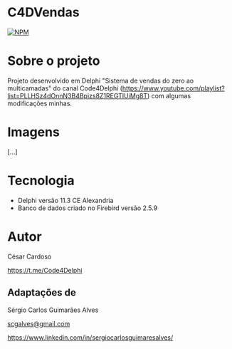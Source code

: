 # C4DVendas
[![NPM](https://img.shields.io/npm/l/react)](https://github.com/scgalves/C4DVendas/blob/main/LICENSE)

# Sobre o projeto
Projeto desenvolvido em Delphi "Sistema de vendas do zero ao multicamadas" do canal Code4Delphi (https://www.youtube.com/playlist?list=PLLHSz4dOnnN3B4Bpizs8Z1REGTIUiMg8T) com algumas modificações minhas.

# Imagens
[...]

# Tecnologia
* Delphi versão 11.3 CE Alexandria
* Banco de dados criado no Firebird versão 2.5.9

# Autor
César Cardoso

https://t.me/Code4Delphi

## Adaptações de
Sérgio Carlos Guimarães Alves

scgalves@gmail.com

https://www.linkedin.com/in/sergiocarlosguimaresalves/
